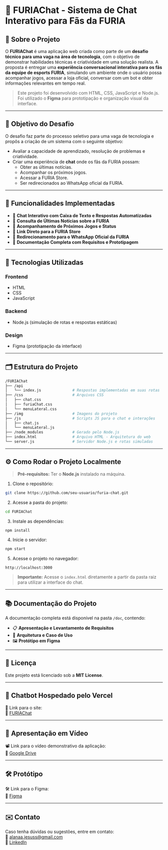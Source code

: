 
# 🐺 FURIAChat - Sistema de Chat Interativo para Fãs da FURIA

## 📌 Sobre o Projeto

O **FURIAChat** é uma aplicação web criada como parte de um **desafio técnico para uma vaga na área de tecnologia**, com o objetivo de demonstrar habilidades técnicas e criatividade em uma solução realista. A proposta é entregar uma **experiência conversacional interativa para os fãs da equipe de esports FURIA**, simulando um ambiente onde o usuário possa acompanhar jogos, acessar a loja oficial, conversar com um bot e obter informações relevantes em tempo real.

> Este projeto foi desenvolvido com HTML, CSS, JavaScript e Node.js. Foi utilizado o **Figma** para prototipação e organização visual da interface.

---

## 🎯 Objetivo do Desafio

O desafio faz parte do processo seletivo para uma vaga de tecnologia e propôs a criação de um sistema com o seguinte objetivo:

- Avaliar a capacidade de aprendizado, resolução de problemas e criatividade.
- Criar uma experiência de **chat** onde os fãs da FURIA possam:
  - Obter as últimas notícias.
  - Acompanhar os próximos jogos.
  - Acessar a FURIA Store.
  - Ser redirecionados ao WhatsApp oficial da FURIA.

---

## 💬 Funcionalidades Implementadas

- 💬 **Chat Interativo com Caixa de Texto e Respostas Automatizadas**
- 📰 **Consulta de Últimas Notícias sobre a FURIA**
- 📅 **Acompanhamento de Próximos Jogos e Status**
- 🛒 **Link Direto para a FURIA Store**
- 📲 **Redirecionamento para o WhatsApp Oficial da FURIA**
- 📁 **Documentação Completa com Requisitos e Prototipagem**

---

## 🧱 Tecnologias Utilizadas

### Frontend

- HTML  
- CSS  
- JavaScript  

### Backend

- Node.js (simulação de rotas e respostas estáticas)

### Design

- Figma (prototipação da interface)

---

## 🗂 Estrutura do Projeto

```bash
/FURIAChat
├── /api
│   └── index.js              # Respostas implementadas em suas rotas
├── /css                      # Arquivos CSS
│   ├── chat.css
│   ├── furiaChat.css
│   └── menuLateral.css
├── /img                      # Imagens do projeto
├── /js                       # Scripts JS para o chat e interações
│   ├── chat.js
│   └── menuLateral.js
├── /node_modules             # Gerado pelo Node.js
├── index.html                # Arquivo HTML - Arquitetura do web
└── server.js                 # Servidor Node.js e rotas simuladas
```

---

## ⚙️ Como Rodar o Projeto Localmente

> **Pré-requisitos:** Ter o **Node.js** instalado na máquina.

1. Clone o repositório:
```bash
git clone https://github.com/seu-usuario/furia-chat.git
```

2. Acesse a pasta do projeto:
```bash
cd FURIAChat
```

3. Instale as dependências:
```bash
npm install
```

4. Inicie o servidor:
```bash
npm start
```

5. Acesse o projeto no navegador:
```
http://localhost:3000
```

> **Importante:** Acesse o `index.html` diretamente a partir da pasta raiz para utilizar a interface do chat.

---

## 📚 Documentação do Projeto

A documentação completa está disponível na pasta `/doc`, contendo:

- 📋 **Apresentação e Levantamento de Requisitos**
- 🧱 **Arquitetura e Caso de Uso**
- 🖼️ **Protótipo em Figma**

---

## 📄 Licença

Este projeto está licenciado sob a **MIT License**.

---

## 💬 Chatbot Hospedado pelo Vercel

💬 Link para o site:  
🔗 [FURIAChat](https://furia-chat-xi.vercel.app/FURIAChat/index.html)

---

## 🎥 Apresentação em Vídeo

📽️ Link para o vídeo demonstrativo da aplicação:  
🔗 [Google Drive](https://drive.google.com/file/d/1DCGfj1A4FbcQsHWeUzPYWKlfk_j51RVI/view?usp=sharing)

---

## 🛠️ Protótipo

🛠️ Link para o Figma:  
🔗 [Figma](https://www.figma.com/proto/kxPP9CT1hRy0g0oD7Rxh9B/Untitled?node-id=1-16&p=f&t=KYl3l06y8LoO1n0O-1&scaling=scale-down&content-scaling=fixed&page-id=0%3A1&starting-point-node-id=1%3A16)

---

## ✉️ Contato

Caso tenha dúvidas ou sugestões, entre em contato:  
📧 alanaa.jesuss@gmail.com  
🔗 [LinkedIn](https://www.linkedin.com/in/alanaajesuss/)
